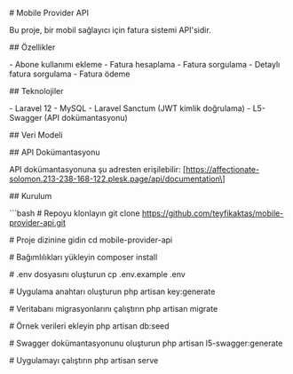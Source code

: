\# Mobile Provider API

Bu proje, bir mobil sağlayıcı için fatura sistemi API\'sidir.

\## Özellikler

\- Abone kullanımı ekleme - Fatura hesaplama - Fatura sorgulama -
Detaylı fatura sorgulama - Fatura ödeme

\## Teknolojiler

\- Laravel 12 - MySQL - Laravel Sanctum (JWT kimlik doğrulama) -
L5-Swagger (API dokümantasyonu)

\## Veri Modeli

\## API Dokümantasyonu

API dokümantasyonuna şu adresten erişilebilir:
\[https://affectionate-solomon.213-238-168-122.plesk.page/api/documentation\]

\## Kurulum

\`\`\`bash \# Repoyu klonlayın git clone
https://github.com/teyfikaktas/mobile-provider-api.git

\# Proje dizinine gidin cd mobile-provider-api

\# Bağımlılıkları yükleyin composer install

\# .env dosyasını oluşturun cp .env.example .env

\# Uygulama anahtarı oluşturun php artisan key:generate

\# Veritabanı migrasyonlarını çalıştırın php artisan migrate

\# Örnek verileri ekleyin php artisan db:seed

\# Swagger dokümantasyonunu oluşturun php artisan l5-swagger:generate

\# Uygulamayı çalıştırın php artisan serve
